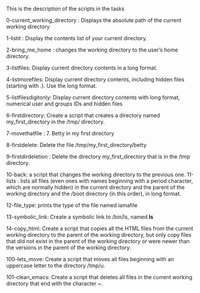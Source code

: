 This is the description of the scripts in the tasks

 0-current_working_directory : Displays the absolute path of the current working directory

 1-listit : Display the contents list of your current directory.

 2-bring_me_home : changes the working directory to the user’s home directory.

 3-listfiles: Display current directory contents in a long format.

 4-listmorefiles: Display current directory contents, including hidden files (starting with .). Use the long format.

 5-listfilesdigitonly: Display current directory contents with long format, numerical user and groups IDs and hidden files

 6-firstdirectory: Create a script that creates a directory named my_first_directory in the /tmp/ directory.

 7-movethatfile : 7. Betty in my first directory

 8-firstdelete: Delete the file /tmp/my_first_directory/betty

 9-firstdirdeletion : Delete the directory my_first_directory that is in the /tmp directory.

 10-back: a script that changes the working directory to the previous one.
11-lists : lists all files (even ones with names beginning with a period character, which are normally hidden) in the current directory and the parent of the working directory and the /boot directory (in this order), in long format.

 12-file_type: prints the type of the file named iamafile

 13-symbolic_link: Create a symbolic link to /bin/ls, named __ls__

 14-copy_html: Create a script that copies all the HTML files from the current working directory to the parent of the working directory, but only copy files that did not exist in the parent of the working directory or were newer than the versions in the parent of the working directory.

 100-lets_move: Create a script that moves all files beginning with an uppercase letter to the directory /tmp/u.

 101-clean_emacs: Create a script that deletes all files in the current working directory that end with the character ~.
